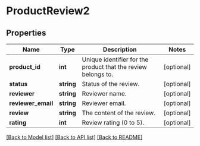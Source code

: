 # ProductReview2

## Properties
Name | Type | Description | Notes
------------ | ------------- | ------------- | -------------
**product_id** | **int** | Unique identifier for the product that the review belongs to. | [optional] 
**status** | **string** | Status of the review. | [optional] 
**reviewer** | **string** | Reviewer name. | [optional] 
**reviewer_email** | **string** | Reviewer email. | [optional] 
**review** | **string** | The content of the review. | [optional] 
**rating** | **int** | Review rating (0 to 5). | [optional] 

[[Back to Model list]](../../README.md#documentation-for-models) [[Back to API list]](../../README.md#documentation-for-api-endpoints) [[Back to README]](../../README.md)


